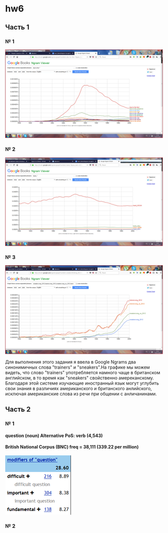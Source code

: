 # hw6

## Часть 1

### № 1
![](https://github.com/polinakozh/hw6/blob/master/%D1%86%D0%B3%201.png)

### № 2
![](https://github.com/polinakozh/hw6/blob/master/%D1%86%D0%B3%202.png)

### № 3
![](https://github.com/polinakozh/hw6/blob/master/%D1%86%D0%B3%203.png)

Для выполнения этого задания я ввела в Google Ngrams два синонимичных слова "trainers" и "sneakers".На графике мы можем видеть, что слово "trainers" употребляется намного чаще в британском английском, в то время как "sneakers" свойственно амереканскому. Благодаря этой системе изучающие иностранный язык могут углубить свои знания в различиях американского и британского анлийского, исключая американские слова из речи при общении с анличанинами. 

## Часть 2

### № 1
#### question (noun) Alternative PoS: verb (4,543)
#### British National Corpus (BNC) freq = 38,111 (339.22 per million)
![](https://github.com/polinakozh/hw6/blob/master/%D1%87%D0%B0%D1%81%D1%82%D1%8C%202.%201.png)

### № 2
